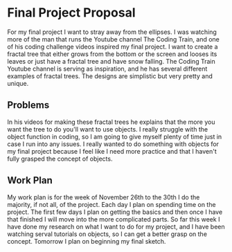 # Final Project Proposal
For my final project I want to stray away from the ellipses. I was watching more of the man that runs the Youtube channel The Coding Train, and one of his coding challenge videos inspired my final project. I want to create a fractal tree that either grows from the bottom or the screen and looses its leaves or just have a fractal tree and have snow falling. The Coding Train Youtube channel is serving as inspiration, and he has several different examples of fractal trees. The designs are simplistic but very pretty and unique.
## Problems
In his videos for making these fractal trees he explains that the more you want the tree to do you'll want to use objects. I really struggle with the object function in coding, so I am going to give myself plenty of time just in case I run into any issues. I really wanted to do something with objects for my final project because I feel like I need more practice and that I haven't fully grasped the concept of objects.
## Work Plan
My work plan is for the week of November 26th to the 30th I do the majority, if not all, of the project. Each day I plan on spending time on the project. The first few days I plan on getting the basics and then once I have that finished I will move into the more complicated parts. So far this week I have done my research on what I want to do for my project, and I have been watching serval tutorials on objects, so I can get a better grasp on the concept. Tomorrow I plan on beginning my final sketch.
